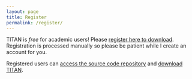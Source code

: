 ```yaml
---
layout: page
title: Register
permalink: /register/
---
```


TITAN is *free* for academic users! Please [register here to download](https://docs.google.com/forms/d/1fZ5X9n8KJ1794yAEOYTU4b0HWYNcRYNImaTeQthAZPw/viewform). Registration is processed manually so please be patient while I create an account for you.

Registered users can [access the source code repository](http://bitbucket.org/cwaudby/titan/) and [download TITAN](https://bitbucket.org/cwaudby/titan/get/master.zip).
